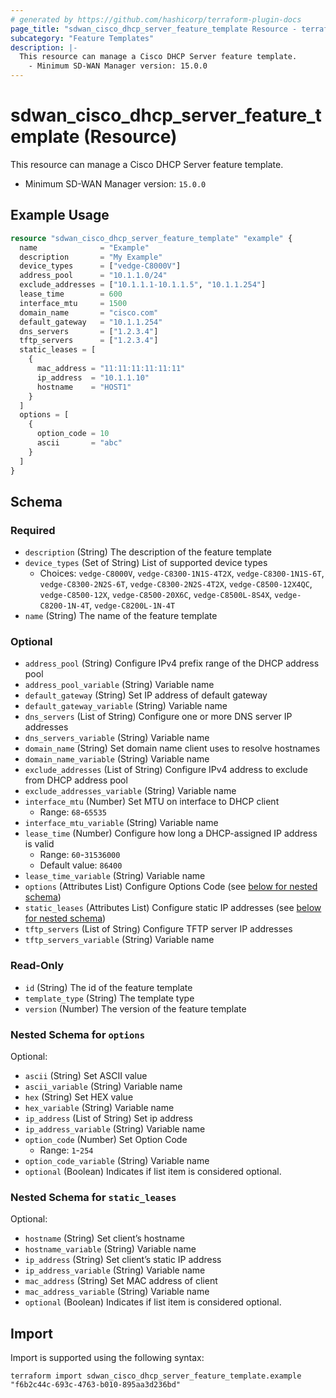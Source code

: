 ```yaml
---
# generated by https://github.com/hashicorp/terraform-plugin-docs
page_title: "sdwan_cisco_dhcp_server_feature_template Resource - terraform-provider-sdwan"
subcategory: "Feature Templates"
description: |-
  This resource can manage a Cisco DHCP Server feature template.
    - Minimum SD-WAN Manager version: 15.0.0
---
```


# sdwan_cisco_dhcp_server_feature_template (Resource)

This resource can manage a Cisco DHCP Server feature template.
  - Minimum SD-WAN Manager version: `15.0.0`

## Example Usage

```terraform
resource "sdwan_cisco_dhcp_server_feature_template" "example" {
  name              = "Example"
  description       = "My Example"
  device_types      = ["vedge-C8000V"]
  address_pool      = "10.1.1.0/24"
  exclude_addresses = ["10.1.1.1-10.1.1.5", "10.1.1.254"]
  lease_time        = 600
  interface_mtu     = 1500
  domain_name       = "cisco.com"
  default_gateway   = "10.1.1.254"
  dns_servers       = ["1.2.3.4"]
  tftp_servers      = ["1.2.3.4"]
  static_leases = [
    {
      mac_address = "11:11:11:11:11:11"
      ip_address  = "10.1.1.10"
      hostname    = "HOST1"
    }
  ]
  options = [
    {
      option_code = 10
      ascii       = "abc"
    }
  ]
}
```

<!-- schema generated by tfplugindocs -->
## Schema

### Required

- `description` (String) The description of the feature template
- `device_types` (Set of String) List of supported device types
  - Choices: `vedge-C8000V`, `vedge-C8300-1N1S-4T2X`, `vedge-C8300-1N1S-6T`, `vedge-C8300-2N2S-6T`, `vedge-C8300-2N2S-4T2X`, `vedge-C8500-12X4QC`, `vedge-C8500-12X`, `vedge-C8500-20X6C`, `vedge-C8500L-8S4X`, `vedge-C8200-1N-4T`, `vedge-C8200L-1N-4T`
- `name` (String) The name of the feature template

### Optional

- `address_pool` (String) Configure IPv4 prefix range of the DHCP address pool
- `address_pool_variable` (String) Variable name
- `default_gateway` (String) Set IP address of default gateway
- `default_gateway_variable` (String) Variable name
- `dns_servers` (List of String) Configure one or more DNS server IP addresses
- `dns_servers_variable` (String) Variable name
- `domain_name` (String) Set domain name client uses to resolve hostnames
- `domain_name_variable` (String) Variable name
- `exclude_addresses` (List of String) Configure IPv4 address to exclude from DHCP address pool
- `exclude_addresses_variable` (String) Variable name
- `interface_mtu` (Number) Set MTU on interface to DHCP client
  - Range: `68`-`65535`
- `interface_mtu_variable` (String) Variable name
- `lease_time` (Number) Configure how long a DHCP-assigned IP address is valid
  - Range: `60`-`31536000`
  - Default value: `86400`
- `lease_time_variable` (String) Variable name
- `options` (Attributes List) Configure Options Code (see [below for nested schema](#nestedatt--options))
- `static_leases` (Attributes List) Configure static IP addresses (see [below for nested schema](#nestedatt--static_leases))
- `tftp_servers` (List of String) Configure TFTP server IP addresses
- `tftp_servers_variable` (String) Variable name

### Read-Only

- `id` (String) The id of the feature template
- `template_type` (String) The template type
- `version` (Number) The version of the feature template

<a id="nestedatt--options"></a>
### Nested Schema for `options`

Optional:

- `ascii` (String) Set ASCII value
- `ascii_variable` (String) Variable name
- `hex` (String) Set HEX value
- `hex_variable` (String) Variable name
- `ip_address` (List of String) Set ip address
- `ip_address_variable` (String) Variable name
- `option_code` (Number) Set Option Code
  - Range: `1`-`254`
- `option_code_variable` (String) Variable name
- `optional` (Boolean) Indicates if list item is considered optional.


<a id="nestedatt--static_leases"></a>
### Nested Schema for `static_leases`

Optional:

- `hostname` (String) Set client’s hostname
- `hostname_variable` (String) Variable name
- `ip_address` (String) Set client’s static IP address
- `ip_address_variable` (String) Variable name
- `mac_address` (String) Set MAC address of client
- `mac_address_variable` (String) Variable name
- `optional` (Boolean) Indicates if list item is considered optional.

## Import

Import is supported using the following syntax:

```shell
terraform import sdwan_cisco_dhcp_server_feature_template.example "f6b2c44c-693c-4763-b010-895aa3d236bd"
```
